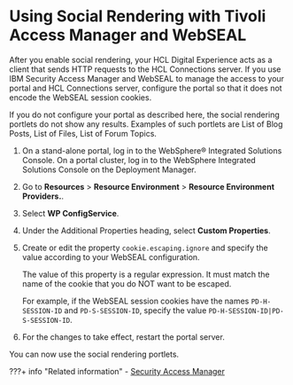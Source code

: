 # Using Social Rendering with Tivoli Access Manager and WebSEAL

After you enable social rendering, your HCL Digital Experience acts as a client that sends HTTP requests to the HCL Connections server. If you use IBM Security Access Manager and WebSEAL to manage the access to your portal and HCL Connections server, configure the portal so that it does not encode the WebSEAL session cookies.

If you do not configure your portal as described here, the social rendering portlets do not show any results. Examples of such portlets are List of Blog Posts, List of Files, List of Forum Topics.

1.  On a stand-alone portal, log in to the WebSphere® Integrated Solutions Console. On a portal cluster, log in to the WebSphere Integrated Solutions Console on the Deployment Manager.

2.  Go to **Resources** \> **Resource Environment** \> **Resource Environment Providers.**.

3.  Select **WP ConfigService**.

4.  Under the Additional Properties heading, select **Custom Properties**.

5.  Create or edit the property `cookie.escaping.ignore` and specify the value according to your WebSEAL configuration.

    The value of this property is a regular expression. It must match the name of the cookie that you do NOT want to be escaped.

    For example, if the WebSEAL session cookies have the names `PD-H-SESSION-ID` and `PD-S-SESSION-ID`, specify the value `PD-H-SESSION-ID|PD-S-SESSION-ID`.

6.  For the changes to take effect, restart the portal server.


You can now use the social rendering portlets.


???+ info "Related information"
    - [Security Access Manager](../../../deployment/manage/security/external_sec_mgmt/security_access_manager/index.md)

